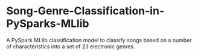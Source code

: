 # Song-Genre-Classification-in-PySparks-MLlib
A PySpark MLlib classification model to classify songs based on a number of characteristics into a set of 23 electronic genres. 
